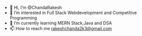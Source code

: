 - 👋 Hi, I’m @ChandaRakesh
- 👀 I’m interested in Full Stack Webdevelopment and Competitive Programming
- 🌱 I’m currently learning MERN Stack,Java and DSA
- 📫 How to reach me rakeshchanda2k3@gmail.com

<!---
ChandaRakesh/ChandaRakesh is a ✨ special ✨ repository because its `README.md` (this file) appears on your GitHub profile.
You can click the Preview link to take a look at your changes.
--->
